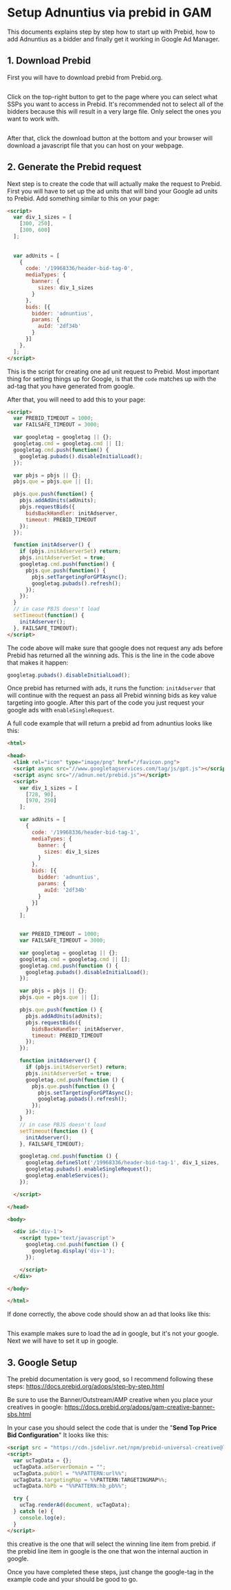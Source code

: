 # Setup Adnuntius via prebid in GAM

This documents explains step by step how to start up with Prebid, how to add Adnuntius as a bidder and finally get it working in Google Ad Manager.

## 1. Download Prebid

First you will have to download prebid from Prebid.org.

<figure><img src="../.gitbook/assets/image (2).png" alt=""><figcaption></figcaption></figure>

Click on the top-right button to get to the page where you can select what SSPs you want to access in Prebid. It's recommended not to select all of the bidders because this will result in a very large file. Only select the ones you want to work with.

<figure><img src="../.gitbook/assets/image (1) (1) (1) (1) (1).png" alt=""><figcaption></figcaption></figure>

After that, click the download button at the bottom and your browser will download a javascript file that you can host on your webpage.

## 2. Generate the Prebid request

Next step is to create the code that will actually make the request to Prebid. First you will have to set up the ad units that will bind your Google ad units to Prebid. Add something similar to this on your page:

```html
<script>
  var div_1_sizes = [
    [300, 250],
    [300, 600]
  ];
  
  
  var adUnits = [
    {
      code: '/19968336/header-bid-tag-0',
      mediaTypes: {
        banner: {
          sizes: div_1_sizes
        }
      },
      bids: [{
        bidder: 'adnuntius',
        params: {
          auId: '2df34b'
        }
      }]
    },
  ];
</script>
```

This is the script for creating one ad unit request to Prebid. Most important thing for setting things up for Google, is that the `code` matches up with the ad-tag that you have generated from google.

After that, you will need to add this to your page:

```html
<script>
  var PREBID_TIMEOUT = 1000;
  var FAILSAFE_TIMEOUT = 3000;

  var googletag = googletag || {};
  googletag.cmd = googletag.cmd || [];
  googletag.cmd.push(function() {
    googletag.pubads().disableInitialLoad();
  });

  var pbjs = pbjs || {};
  pbjs.que = pbjs.que || [];

  pbjs.que.push(function() {
    pbjs.addAdUnits(adUnits);
    pbjs.requestBids({
      bidsBackHandler: initAdserver,
      timeout: PREBID_TIMEOUT
    });
  });

  function initAdserver() {
    if (pbjs.initAdserverSet) return;
    pbjs.initAdserverSet = true;
    googletag.cmd.push(function() {
      pbjs.que.push(function() {
        pbjs.setTargetingForGPTAsync();
        googletag.pubads().refresh();
      });
    });
  }
  // in case PBJS doesn't load
  setTimeout(function() {
    initAdserver();
  }, FAILSAFE_TIMEOUT);
</script>
```



The code above will make sure that google does not request any ads before Prebid has returned all the winning ads. This is the line in the code above that makes it happen:

```js
googletag.pubads().disableInitialLoad();
```

Once prebid has returned with ads, it runs the function: `initAdserver` that will continue with the request an pass all Prebid winning bids as key value targeting into google. After this part of the code you just request your google ads with `enableSingleRequest`.

A full code example that will return a prebid ad from adnuntius looks like this:

```html
<html>

<head>
  <link rel="icon" type="image/png" href="/favicon.png">
  <script async src="//www.googletagservices.com/tag/js/gpt.js"></script>
  <script async src="//adnun.net/prebid.js"></script>
  <script>
    var div_1_sizes = [
      [728, 90],
      [970, 250]
    ];

    var adUnits = [
      {
        code: '/19968336/header-bid-tag-1',
        mediaTypes: {
          banner: {
            sizes: div_1_sizes
          }
        },
        bids: [{
          bidder: 'adnuntius',
          params: {
            auId: '2df34b'
          }
        }]
      }
    ];


    var PREBID_TIMEOUT = 1000;
    var FAILSAFE_TIMEOUT = 3000;

    var googletag = googletag || {};
    googletag.cmd = googletag.cmd || [];
    googletag.cmd.push(function () {
      googletag.pubads().disableInitialLoad();
    });

    var pbjs = pbjs || {};
    pbjs.que = pbjs.que || [];

    pbjs.que.push(function () {
      pbjs.addAdUnits(adUnits);
      pbjs.requestBids({
        bidsBackHandler: initAdserver,
        timeout: PREBID_TIMEOUT
      });
    });

    function initAdserver() {
      if (pbjs.initAdserverSet) return;
      pbjs.initAdserverSet = true;
      googletag.cmd.push(function () {
        pbjs.que.push(function () {
          pbjs.setTargetingForGPTAsync();
          googletag.pubads().refresh();
        });
      });
    }
    // in case PBJS doesn't load
    setTimeout(function () {
      initAdserver();
    }, FAILSAFE_TIMEOUT);

    googletag.cmd.push(function () {
      googletag.defineSlot('/19968336/header-bid-tag-1', div_1_sizes, 'div-1').addService(googletag.pubads());
      googletag.pubads().enableSingleRequest();
      googletag.enableServices();
    });

  </script>

</head>

<body>

  <div id='div-1'>
    <script type='text/javascript'>
      googletag.cmd.push(function () {
        googletag.display('div-1');
      });

    </script>
  </div>

</body>

</html>
```

If done correctly, the above code should show an ad that looks like this:

<figure><img src="../.gitbook/assets/image (2) (1).png" alt=""><figcaption></figcaption></figure>

This example makes sure to load the ad in google, but it's not your google. Next we will have to set it up in google.

## 3. Google Setup

The prebid documentation is very good, so I recommend following these steps: https://docs.prebid.org/adops/step-by-step.html

Be sure to use the Banner/Outstream/AMP creative when you place your creatives in google: https://docs.prebid.org/adops/gam-creative-banner-sbs.html

In your case you should select the code that is under the "**Send Top Price Bid Configuration**" It looks like this:

```html
<script src = "https://cdn.jsdelivr.net/npm/prebid-universal-creative@latest/dist/%%PATTERN:hb_format%%.js"></script>
<script>
  var ucTagData = {};
  ucTagData.adServerDomain = "";
  ucTagData.pubUrl = "%%PATTERN:url%%";
  ucTagData.targetingMap = %%PATTERN:TARGETINGMAP%%;
  ucTagData.hbPb = "%%PATTERN:hb_pb%%";

  try {
    ucTag.renderAd(document, ucTagData);
  } catch (e) {
    console.log(e);
  }
</script>
```

this creative is the one that will select the winning line item from prebid. if the prebid line item in google is the one that won the internal auction in google.

Once you have completed these steps, just change the google-tag in the example code and your should be good to go.
